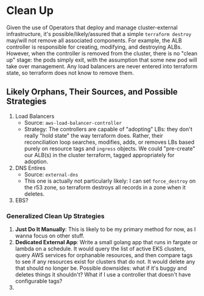 # Clean Up

Given the use of Operators that deploy and manage cluster-external infrastructure, it's possible/likely/assured that a simple `terraform destroy` may/will not remove all associated components. 
For example, the ALB controller is responsible for creating, modifying, and destroying ALBs. However, when the controller is removed from the cluster, there is no "clean up" stage: the pods simply exit, with the assumption that some new pod will take over management. Any load balancers are never entered into terraform state, so terraform does not know to remove them.

## Likely Orphans, Their Sources, and Possible Strategies

1. Load Balancers
   - Source: `aws-load-balancer-controller`
   - Strategy: The controllers are capable of "adopting" LBs: they don't really "hold state" the way terraform does. Rather, their reconciliation loop searches, modifies, adds, or removes LBs based purely on resource tags and `ingress` objects. We could "pre-create" our ALB(s) in the cluster terraform, tagged appropriately for adoption. 
2. DNS Entires
   - Source: `external-dns`
   - This one is actually not particularly likely: I can set `force_destroy` on the r53 zone, so terraform destroys all records in a zone when it deletes. 
3. EBS?

### Generalized Clean Up Strategies

1. **Just Do It Manually**: This is likely to be my primary method for now, as I wanna focus on other stuff.
2. **Dedicated External App**: Write a small golang app that runs in fargate or lambda on a schedule. It would query the list of active EKS clusters, query AWS services for orphanable resources, and then compare tags to see if any resources exist for clusters that do not. It would delete any that should no longer be. Possible downsides: what if it's buggy and deletes things it shouldn't? What if I use a controller that doesn't have configurable tags?
3. 
